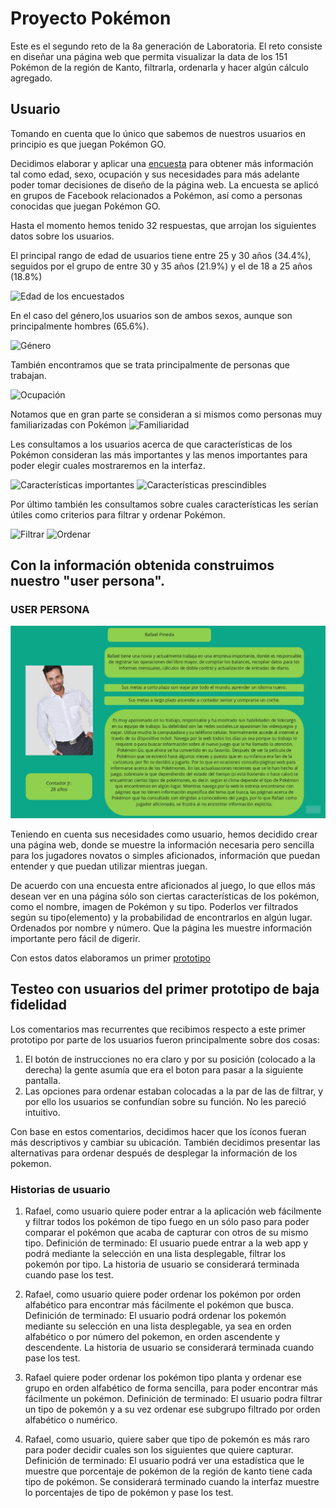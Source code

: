 # Proyecto Pokémon

Este es el segundo reto de la 8a generación de Laboratoria. El reto consiste en diseñar una página web que permita visualizar la data de los 151 Pokémon de la región de Kanto, filtrarla, ordenarla y hacer algún cálculo agregado.

## Usuario

Tomando en cuenta que lo único que sabemos de nuestros usuarios en principio es que juegan Pokémon GO.

Decidimos elaborar y aplicar una [encuesta](https://forms.gle/w6sJvejhR46GrrDy7) para obtener más información tal como edad, sexo, ocupación y sus necesidades para más adelante poder tomar decisiones de diseño de la página web. La encuesta se aplicó en grupos de Facebook relacionados a Pokémon, así como a personas conocidas que juegan Pokémon GO.

Hasta el momento hemos tenido 32 respuestas, que arrojan los siguientes datos sobre los usuarios.

El principal rango de edad de usuarios tiene entre 25 y 30 años (34.4%), seguidos por el grupo de entre 30 y 35 años (21.9%) y el de 18 a 25 años (18.8%)

![Edad de los encuestados](images/Edad.png)

En el caso del género,los usuarios son de ambos sexos, aunque son principalmente hombres (65.6%).

![Género](images/Género.png)

También encontramos que se trata principalmente de personas que trabajan.

![Ocupación](images/Ocupación.png)

Notamos que en gran parte se consideran a si mismos como personas muy familiarizadas con Pokémon
![Familiaridad](images/Fam.png)

Les consultamos a los usuarios acerca de que características de los Pokémon consideran las más importantes y las menos importantes para poder elegir cuales mostraremos en la interfaz.

![Características importantes](images/Relevantes.png)
![Características prescindibles](images/Irrelevantes.png)

Por último también les consultamos sobre cuales características les serían útiles como criterios para filtrar y ordenar Pokémon.

![Filtrar](images/Filtrar.png)
![Ordenar](images/Ordenar.png)

Con la información obtenida construimos nuestro "user persona".
-
### USER PERSONA
![UserPersona](images/Rafael.jpg)

Teniendo en cuenta sus necesidades como usuario, hemos decidido crear una página web, donde se muestre la información necesaria pero sencilla para los jugadores novatos o simples aficionados, información que puedan entender y que puedan utilizar mientras juegan.

De acuerdo con una encuesta entre aficionados al juego, lo que ellos más desean ver en una página sólo son ciertas características de los pokémon, como el nombre, imagen de Pokémon y su tipo. Poderlos ver filtrados según su tipo(elemento) y la probabilidad de encontrarlos en algún lugar. Ordenados por nombre y número. Que la página les muestre información importante pero fácil de digerir.

Con estos datos elaboramos un primer [prototipo](https://marvelapp.com/9327c7g/screen/58721616)

## Testeo con usuarios del primer prototipo de baja fidelidad

Los comentarios mas recurrentes que recibimos respecto a este primer prototipo por parte de los usuarios fueron principalmente sobre dos cosas:
1. El botón de instrucciones no era claro y por su posición (colocado a la derecha) la gente asumía que era el boton para pasar a la siguiente pantalla.
2. Las opciones para ordenar estaban colocadas a la par de las de filtrar, y por ello los usuarios se confundían sobre su función. No les pareció intuitivo.

Con base en estos comentarios, decidimos hacer que los íconos fueran más descriptivos y cambiar su ubicación.
También decidimos presentar las alternativas para ordenar después de desplegar la información de los pokemon.

### Historias de usuario

1. Rafael, como usuario quiere poder entrar a la aplicación web fácilmente y filtrar todos los pokémon de tipo fuego en un sólo paso para poder comparar el pokémon que acaba de capturar con otros de su mismo tipo.
Definición de terminado: El usuario puede entrar a la web app y podrá mediante la selección en una lista desplegable, filtrar los pokemón por tipo. La historia de usuario se considerará terminada cuando pase los test.

2. Rafael, como usuario quiere poder ordenar los pokémon por orden alfabético para encontrar más fácilmente el pokémon que busca.
Definición de terminado: El usuario podrá ordenar los pokemón mediante su selección en una lista desplegable, ya sea en orden alfabético o por número del pokemon, en orden ascendente y descendente. La historia de usuario se considerará terminada cuando pase los test.

3. Rafael quiere poder ordenar los pokémon tipo planta y ordenar ese grupo en orden alfabético de forma sencilla, para poder encontrar más fácilmente un pokémon.
Definición de terminado: El usuario podra filtrar un tipo de pokemón y a su vez ordenar ese subgrupo filtrado por orden alfabético o numérico.

4. Rafael, como usuario, quiere saber que tipo de pokemón es más raro para poder decidir cuales son los siguientes que quiere capturar.
Definición de terminado: El usuario podrá ver una estadística que le muestre que porcentaje de pokémon de la región de kanto tiene cada tipo de pokémon. Se considerará terminado cuando la interfaz muestre lo porcentajes de tipo de pokémon y pase los test.

